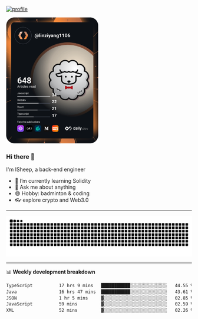 [![profile](https://user-images.githubusercontent.com/54968314/208005045-e4b42f3b-833d-4242-bfcc-e764865553a2.svg)](https://www.calligrapher.ai/)

<a href="https://app.daily.dev/linziyang1106"><img src="/devcard.png" width="250" alt="ISheep's Dev Card"/></a>

### Hi there 🐏

I'm ISheep, a back-end engineer

- 🔭 I’m currently learning Solidity
- 💬 Ask me about anything
- 😄 Hobby: badminton & coding
- 👓 explore crypto and Web3.0

-------

![](https://raw.githubusercontent.com/ISheepp/ISheepp/output/github-contribution-grid-snake.svg)

-------

📊 **Weekly development breakdown**
<!--START_SECTION:waka-->

```txt
TypeScript          17 hrs 9 mins   ███████████░░░░░░░░░░░░░░   44.55 %
Java                16 hrs 47 mins  ███████████░░░░░░░░░░░░░░   43.61 %
JSON                1 hr 5 mins     ▓░░░░░░░░░░░░░░░░░░░░░░░░   02.85 %
JavaScript          59 mins         ▓░░░░░░░░░░░░░░░░░░░░░░░░   02.59 %
XML                 52 mins         ▓░░░░░░░░░░░░░░░░░░░░░░░░   02.26 %
```

<!--END_SECTION:waka-->
